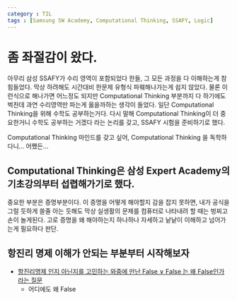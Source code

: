 ```yaml
---
category : TIL
tags : [Samsung SW Academy, Computational Thinking, SSAFY, Logic]
---
```


# 좀 좌절감이 왔다.
아무리 삼성 SSAFY가 수리 영역이 포함되었다 한들,
그 모든 과정을 다 이해하는게 참 힘들었다.
막상 하려해도 시간대비 한문제 유형식 파훼해나가는게 쉽지 않았다.
물론 이런식으로 해나가면 어느정도 되지만
Computational Thinking 부분까지 다 하기에도 벅찬데 과연 수리영역만 파는게 옳을까하는 생각이 들었다.
일단 Computational Thinking을 위해 수학도 공부하는거다.
다시 말해 Computational Thinking이 더 중요한거니 수학도 공부하는 거겠다
라는 논리를 갖고, SSAFY 시험을 준비하기로 했다.

Computational Thinking 마인드를 갖고 싶어, Computational Thinking 을 독학하다니...
어쨌든...

## Computational Thinking은 삼성 Expert Academy의 기초강의부터 섭렵해가기로 했다.
중요한 부분은 증명부분이다. 이 증명을 어떻게 해야할지 감을 잡지 못하면, 내가 공식을 그럴 듯하게 쓸줄 아는 듯해도
막상 실생활의 문제를 컴퓨터로 나타내려 할 때는 벙찌고 손이 놀게된다.
고로 증명을 왜 해야하는지 하나하나 자세하고 낱낱이 이해하고 넘어가는게 필요하다 판단.

## 항진리 명제 이해가 안되는 부분부터 시작해보자

- [항진리명제 인지 아닌지를 고민하는 와중에 만난 False ∨ False 는 왜 False인가 라는 질문](https://www.sololearn.com/Discuss/287106/false-false-is-false)
  - 어디에도 왜 False 

